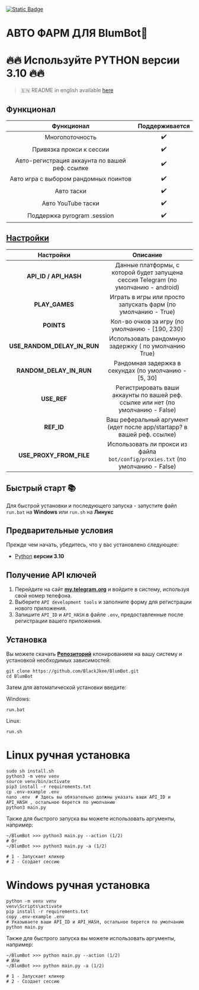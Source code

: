[![Static Badge](https://img.shields.io/badge/Telegram-Bot%20Link-Link?style=for-the-badge&logo=Telegram&logoColor=white&logoSize=auto&color=blue)](https://t.me/blum/app?startapp=ref_QRPckJZKX9)

# АВТО ФАРМ ДЛЯ BlumBot🚀

# 🔥🔥 Используйте PYTHON версии 3.10 🔥🔥

> 🇪🇳 README in english available [here](README-EN)

## Функционал  
|                   Функционал                   | Поддерживается |
|:----------------------------------------------:|:--------------:|
|                Многопоточность                 |       ✔️       | 
|            Привязка прокси к сессии            |       ✔️       | 
| Авто-регистрация аккаунта по вашей реф. ссылке |       ✔️       |
|     Авто игра с выбором рандомных поинтов      |       ✔️       |
|                     Авто таски                 |       ✔️       |
|                 Авто YouTube таски             |       ✔️       |
|          Поддержка pyrogram .session           |       ✔️       |


## [Настройки](https://github.com/BlackJkee/BlumBot/blob/main/.env-example/)
|          Настройки          |                                      Описание                                       |
|:---------------------------:|:-----------------------------------------------------------------------------------:|
|    **API_ID / API_HASH**    | Данные платформы, с которой будет запущена сессия Telegram (по умолчанию - android) |
|       **PLAY_GAMES**        |            Играть в игры или просто запускать фарм (по умолчанию - True)            |
|         **POINTS**          |                    Кол-во очков за игру (по умолчанию - [190, 230]                  |
| **USE_RANDOM_DELAY_IN_RUN** |              Использовать рандомную задержку ( по умолчанию True)                   |
|   **RANDOM_DELAY_IN_RUN**   |            Рандомная задержка в секундах (по умолчанию - [5, 30]                    |
|         **USE_REF**         |  Регистрировать ваши аккаунты по вашей реф. ссылке или нет (по умолчанию - False)   |
|         **REF_ID**          |       Ваш реферальный аргумент (идет после app/startapp? в вашей реф. ссылке)       |
|   **USE_PROXY_FROM_FILE**   | Использовать ли прокси из файла `bot/config/proxies.txt` (по умолчанию - False)     |

## Быстрый старт 📚

Для быстрой установки и последующего запуска - запустите файл `run.bat` на **Windows** или `run.sh` на **Линукс**

## Предварительные условия
Прежде чем начать, убедитесь, что у вас установлено следующее:
- [Python](https://www.python.org/downloads/release/python-3100/) **версии 3.10**

## Получение API ключей
1. Перейдите на сайт [**my.telegram.org**](https://my.telegram.org/auth) и войдите в систему, используя свой номер телефона.
2. Выберите `API development tools` и заполните форму для регистрации нового приложения.
3. Запишите `API_ID` и `API_HASH` в файле `.env`, предоставленные после регистрации вашего приложения.

## Установка
Вы можете скачать [**Репозиторий**](https://github.com/BlackJkee/BlumBot) клонированием на вашу систему и установкой необходимых зависимостей:
```shell
git clone https://github.com/BlackJkee/BlumBot.git
cd BlumBot
```

Затем для автоматической установки введите:

Windows:
```shell
run.bat
```

Linux:
```shell
run.sh
```

# Linux ручная установка
```shell
sudo sh install.sh
python3 -m venv venv
source venv/bin/activate
pip3 install -r requirements.txt
cp .env-example .env
nano .env  # Здесь вы обязательно должны указать ваши API_ID и API_HASH , остальное берется по умолчанию
python3 main.py
```

Также для быстрого запуска вы можете использовать аргументы, например:
```shell
~/BlumBot >>> python3 main.py --action (1/2)
# Or
~/BlumBot >>> python3 main.py -a (1/2)

# 1 - Запускает кликер
# 2 - Создает сессию
```


# Windows ручная установка
```shell
python -m venv venv
venv\Scripts\activate
pip install -r requirements.txt
copy .env-example .env
# Указываете ваши API_ID и API_HASH, остальное берется по умолчанию
python main.py
```

Также для быстрого запуска вы можете использовать аргументы, например:
```shell
~/BlumBot >>> python main.py --action (1/2)
# Или
~/BlumBot >>> python main.py -a (1/2)

# 1 - Запускает кликер
# 2 - Создает сессию
```
